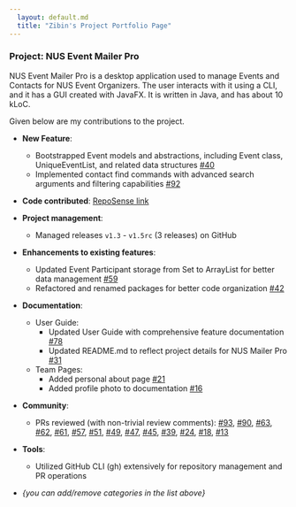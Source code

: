 ```yaml
---
  layout: default.md
  title: "Zibin's Project Portfolio Page"
---
```


### Project: NUS Event Mailer Pro

NUS Event Mailer Pro is a desktop application used to manage Events and Contacts for NUS Event Organizers. The user interacts with it using a CLI, and it has a GUI created with JavaFX. It is written in Java, and has about 10 kLoC.

Given below are my contributions to the project.

- **New Feature**:

  - Bootstrapped Event models and abstractions, including Event class, UniqueEventList, and related data structures [\#40]()
  - Implemented contact find commands with advanced search arguments and filtering capabilities [\#92]()

- **Code contributed**: [RepoSense link]()

- **Project management**:

  - Managed releases `v1.3` - `v1.5rc` (3 releases) on GitHub

- **Enhancements to existing features**:

  - Updated Event Participant storage from Set to ArrayList for better data management [\#59]()
  - Refactored and renamed packages for better code organization [\#42]()

- **Documentation**:

  - User Guide:
    - Updated User Guide with comprehensive feature documentation [\#78]()
    - Updated README.md to reflect project details for NUS Mailer Pro [\#31]()
  - Team Pages:
    - Added personal about page [\#21]()
    - Added profile photo to documentation [\#16]()

- **Community**:

  - PRs reviewed (with non-trivial review comments): [\#93](), [\#90](), [\#63](), [\#62](), [\#61](), [\#57](), [\#51](), [\#49](), [\#47](), [\#45](), [\#39](), [\#24](), [\#18](), [\#13]()

- **Tools**:

  - Utilized GitHub CLI (gh) extensively for repository management and PR operations

- _{you can add/remove categories in the list above}_
